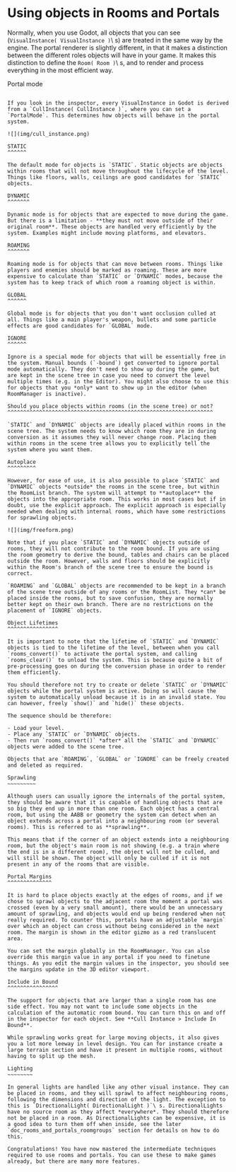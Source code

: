 Using objects in Rooms and Portals
==================================

Normally, when you use Godot, all objects that you can see (`VisualInstance( VisualInstance )`\ s) are treated in the same way by the engine. The portal renderer is slightly different, in that it makes a distinction between the different roles objects will have in your game. It makes this distinction to define the `Room( Room )`\ s, and to render and process everything in the most efficient way.

Portal mode
~~~~~~~~~~~

If you look in the inspector, every VisualInstance in Godot is derived from a `CullInstance( CullInstance )`, where you can set a `PortalMode`. This determines how objects will behave in the portal system.

![](img/cull_instance.png)

STATIC
^^^^^^

The default mode for objects is `STATIC`. Static objects are objects within rooms that will not move throughout the lifecycle of the level. Things like floors, walls, ceilings are good candidates for `STATIC` objects.

DYNAMIC
^^^^^^^

Dynamic mode is for objects that are expected to move during the game. But there is a limitation - **they must not move outside of their original room**. These objects are handled very efficiently by the system. Examples might include moving platforms, and elevators.

ROAMING
^^^^^^^

Roaming mode is for objects that can move between rooms. Things like players and enemies should be marked as roaming. These are more expensive to calculate than `STATIC` or `DYNAMIC` modes, because the system has to keep track of which room a roaming object is within.

GLOBAL
^^^^^^

Global mode is for objects that you don't want occlusion culled at all. Things like a main player's weapon, bullets and some particle effects are good candidates for `GLOBAL` mode.

IGNORE
^^^^^^

Ignore is a special mode for objects that will be essentially free in the system. Manual bounds (`-bound`) get converted to ignore portal mode automatically. They don't need to show up during the game, but are kept in the scene tree in case you need to convert the level multiple times (e.g. in the Editor). You might also choose to use this for objects that you *only* want to show up in the editor (when RoomManager is inactive).

Should you place objects within rooms (in the scene tree) or not?
^^^^^^^^^^^^^^^^^^^^^^^^^^^^^^^^^^^^^^^^^^^^^^^^^^^^^^^^^^^^^^^^^

`STATIC` and `DYNAMIC` objects are ideally placed within rooms in the scene tree. The system needs to know which room they are in during conversion as it assumes they will never change room. Placing them within rooms in the scene tree allows you to explicitly tell the system where you want them.

Autoplace
^^^^^^^^^

However, for ease of use, it is also possible to place `STATIC` and `DYNAMIC` objects *outside* the rooms in the scene tree, but within the RoomList branch. The system will attempt to **autoplace** the objects into the appropriate room. This works in most cases but if in doubt, use the explicit approach. The explicit approach is especially needed when dealing with internal rooms, which have some restrictions for sprawling objects.

![](img/freeform.png)

Note that if you place `STATIC` and `DYNAMIC` objects outside of rooms, they will not contribute to the room bound. If you are using the room geometry to derive the bound, tables and chairs can be placed outside the room. However, walls and floors should be explicitly within the Room's branch of the scene tree to ensure the bound is correct.

`ROAMING` and `GLOBAL` objects are recommended to be kept in a branch of the scene tree outside of any rooms or the RoomList. They *can* be placed inside the rooms, but to save confusion, they are normally better kept on their own branch. There are no restrictions on the placement of `IGNORE` objects.

Object Lifetimes
^^^^^^^^^^^^^^^^

It is important to note that the lifetime of `STATIC` and `DYNAMIC` objects is tied to the lifetime of the level, between when you call `rooms_convert()` to activate the portal system, and calling `rooms_clear()` to unload the system. This is because quite a bit of pre-processing goes on during the conversion phase in order to render them efficiently.

You should therefore not try to create or delete `STATIC` or `DYNAMIC` objects while the portal system is active. Doing so will cause the system to automatically unload because it is in an invalid state. You can however, freely `show()` and `hide()` these objects.

The sequence should be therefore:

- Load your level.
- Place any `STATIC` or `DYNAMIC` objects.
- Then run `rooms_convert()` *after* all the `STATIC` and `DYNAMIC` objects were added to the scene tree.

Objects that are `ROAMING`, `GLOBAL` or `IGNORE` can be freely created and deleted as required.

Sprawling
~~~~~~~~~

Although users can usually ignore the internals of the portal system, they should be aware that it is capable of handling objects that are so big they end up in more than one room. Each object has a central room, but using the AABB or geometry the system can detect when an object extends across a portal into a neighbouring room (or several rooms). This is referred to as **sprawling**.

This means that if the corner of an object extends into a neighbouring room, but the object's main room is not showing (e.g. a train where the end is in a different room), the object will not be culled, and will still be shown. The object will only be culled if it is not present in any of the rooms that are visible.

Portal Margins
^^^^^^^^^^^^^^

It is hard to place objects exactly at the edges of rooms, and if we chose to sprawl objects to the adjacent room the moment a portal was crossed (even by a very small amount), there would be an unnecessary amount of sprawling, and objects would end up being rendered when not really required. To counter this, portals have an adjustable `margin` over which an object can cross without being considered in the next room. The margin is shown in the editor gizmo as a red translucent area.

You can set the margin globally in the RoomManager. You can also override this margin value in any portal if you need to finetune things. As you edit the margin values in the inspector, you should see the margins update in the 3D editor viewport.

Include in Bound
^^^^^^^^^^^^^^^^

The support for objects that are larger than a single room has one side effect. You may not want to include some objects in the calculation of the automatic room bound. You can turn this on and off in the inspector for each object. See **Cull Instance > Include In Bound**.

While sprawling works great for large moving objects, it also gives you a lot more leeway in level design. You can for instance create a large terrain section and have it present in multiple rooms, without having to split up the mesh.

Lighting
~~~~~~~~

In general lights are handled like any other visual instance. They can be placed in rooms, and they will sprawl to affect neighbouring rooms, following the dimensions and direction of the light. The exception to this is `DirectionalLight( DirectionalLight )`\ s. DirectionalLights have no source room as they affect *everywhere*. They should therefore not be placed in a room. As DirectionalLights can be expensive, it is a good idea to turn them off when inside, see the later `doc_rooms_and_portals_roomgroups` section for details on how to do this.

Congratulations! You have now mastered the intermediate techniques required to use rooms and portals. You can use these to make games already, but there are many more features.
